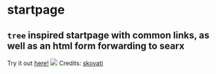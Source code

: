 # startpage

## `tree` inspired startpage with common links, as well as an html form forwarding to searx 

Try it out [here!](https://start.night0721.xyz)
![](https://media.discordapp.net/attachments/842014909264953354/1198282739321942067/image.png?ex=65be56c4&is=65abe1c4&hm=ec12847c50c9234f93f27ff38feb84969531ac202df9cb62ecf4449a611657fd&=&format=webp&quality=lossless&width=716&height=610)
Credits: [skovati](https://skovati.dev)
